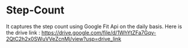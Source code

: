 # Step-Count
It captures the step count using Google Fit Api on the daily basis.
Here is the drive link :
https://drive.google.com/file/d/1WhYtZFa7Gqy-2QtC2h2x0SWuVVeZcnMj/view?usp=drive_link
